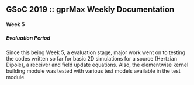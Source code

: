 ## GSoC 2019 :: gprMax Weekly Documentation
#### Week 5

##### Evaluation Period

Since this being Week 5, a evaluation stage, major work went on to testing the codes written so far for basic 2D simulations for a source (Hertzian Dipole), a receiver and field update equations. Also, the elementwise kernel building module was tested with various test models available in the test module. 